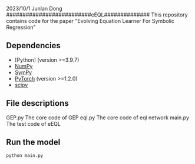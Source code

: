 2023/10/1   Junlan Dong
##########################eEQL##############
This repository contains code for the paper "Evolving Equation Learner For Symbolic
Regression"


## Dependencies

- [Python] (version >=3.9.7)
- [NumPy](http://www.numpy.org/)
- [SymPy](https://www.sympy.org/)
- [PyTorch](http://pytorch.org/) (version >=1.2.0)
- [scipy](https://scipy.org/)


## File descriptions
GEP.py     The core code of GEP
eql.py     The core code of eql network
main.py    The test code of eEQL



## Run the model
```python main.py```